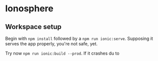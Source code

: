 # Ionosphere

## Workspace setup

Begin with `npm install` followed by a `npm run ionic:serve`. Supposing it serves the app properly, you're not safe, yet.

Try now `npm run ionic:build --prod`. If it crashes du to
